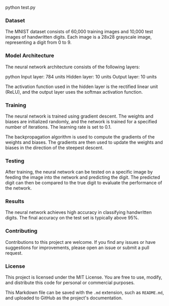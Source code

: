 python test.py


### Dataset

The MNIST dataset consists of 60,000 training images and 10,000 test images of handwritten digits. Each image is a 28x28 grayscale image, representing a digit from 0 to 9.

### Model Architecture

The neural network architecture consists of the following layers:

python
Input layer: 784 units
Hidden layer: 10 units
Output layer: 10 units


The activation function used in the hidden layer is the rectified linear unit (ReLU), and the output layer uses the softmax activation function.

### Training

The neural network is trained using gradient descent. The weights and biases are initialized randomly, and the network is trained for a specified number of iterations. The learning rate is set to 0.1.

The backpropagation algorithm is used to compute the gradients of the weights and biases. The gradients are then used to update the weights and biases in the direction of the steepest descent.

### Testing

After training, the neural network can be tested on a specific image by feeding the image into the network and predicting the digit. The predicted digit can then be compared to the true digit to evaluate the performance of the network.

### Results

The neural network achieves high accuracy in classifying handwritten digits. The final accuracy on the test set is typically above 95%.

### Contributing

Contributions to this project are welcome. If you find any issues or have suggestions for improvements, please open an issue or submit a pull request.

### License

This project is licensed under the MIT License. You are free to use, modify, and distribute this code for personal or commercial purposes.


This Markdown file can be saved with the `.md` extension, such as `README.md`, and uploaded to GitHub as the project's documentation.

